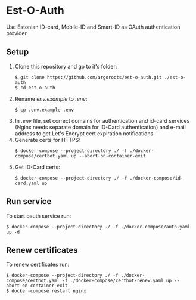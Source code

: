 # Est-O-Auth

Use Estonian ID-card, Mobile-ID and Smart-ID as OAuth authentication provider

## Setup
1. Clone this repository and go to it's folder:
    ```shell
    $ git clone https://github.com/argoroots/est-o-auth.git ./est-o-auth
    $ cd est-o-auth
    ```
1. Rename _env.example_ to _.env_:
    ```shell
    $ cp .env.example .env
    ```
1. In _.env_ file, set correct domains for authentication and id-card services (Nginx needs separate domain for ID-Card authentication) and e-mail address to get Let's Encrypt cert expiration notifications
1. Generate certs for HTTPS:
    ```shell
    $ docker-compose --project-directory ./ -f ./docker-compose/certbot.yaml up --abort-on-container-exit
    ```
1. Get ID-Card certs:
    ```shell
    $ docker-compose --project-directory ./ -f ./docker-compose/id-card.yaml up
    ```

## Run service
To start oauth service run:
```shell
$ docker-compose --project-directory ./ -f ./docker-compose/auth.yaml up -d
```

## Renew certificates
To renew certificates run:
```shell
$ docker-compose --project-directory ./ -f ./docker-compose/certbot.yaml -f ./docker-compose/certbot-renew.yaml up --abort-on-container-exit
$ docker-compose restart nginx
```
